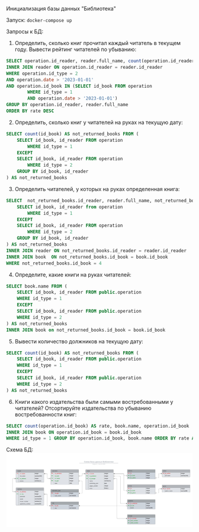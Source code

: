 Инициализация базы данных "Библиотека"

Запуск: `docker-compose up`

Запросы к БД:  
1) Определить, сколько книг прочитал каждый читатель в текущем году. Вывести рейтинг читателей по убыванию:  
```sql
SELECT operation.id_reader, reader.full_name, count(operation.id_reader) AS rate FROM operation 
INNER JOIN reader ON operation.id_reader = reader.id_reader
WHERE operation.id_type = 2 
AND operation.date > '2023-01-01' 
AND operation.id_book IN (SELECT id_book FROM operation 
		WHERE id_type = 1 
		AND operation.date > '2023-01-01') 
GROUP BY operation.id_reader, reader.full_name
ORDER BY rate DESC
```  
2) Определить, сколько книг у читателей на руках на текущую дату:  
```sql
SELECT count(id_book) AS not_returned_books FROM (
	SELECT id_book, id_reader FROM operation
		WHERE id_type = 1
	EXCEPT 
	SELECT id_book, id_reader FROM operation
		WHERE id_type = 2
	GROUP BY id_book, id_reader
) AS not_returned_books
```  
3) Определить читателей, у которых на руках определенная книга:  
```sql
SELECT  not_returned_books.id_reader, reader.full_name, not_returned_books.id_book, book.name FROM (
	SELECT id_book, id_reader from operation
		WHERE id_type = 1
	EXCEPT 
	SELECT id_book, id_reader FROM operation
		WHERE id_type = 2
	GROUP BY id_book, id_reader
) AS not_returned_books
INNER JOIN reader ON not_returned_books.id_reader = reader.id_reader
INNER JOIN book  ON not_returned_books.id_book = book.id_book
WHERE not_returned_books.id_book = 4
``` 
4) Определите, какие книги на руках читателей:  
```sql
SELECT book.name FROM (
	SELECT id_book, id_reader FROM public.operation
	WHERE id_type = 1
	EXCEPT 
	SELECT id_book, id_reader FROM public.operation
	WHERE id_type = 2
) AS not_returned_books
INNER JOIN book on not_returned_books.id_book = book.id_book
```  
5) Вывести количество должников на текущую дату:  
```sql
SELECT count(id_book) AS not_returned_books FROM (
	SELECT id_book, id_reader FROM public.operation
	WHERE id_type = 1
	EXCEPT 
	SELECT id_book, id_reader FROM public.operation
	WHERE id_type = 2
) AS not_returned_books
```  
6) Книги какого издательства были самыми востребованными у читателей? Отсортируйте издательства по убыванию востребованности книг:
```sql
SELECT count(operation.id_book) AS rate, book.name, operation.id_book  FROM operation
INNER JOIN book ON operation.id_book = book.id_book 
WHERE id_type = 1 GROUP BY operation.id_book, book.name ORDER BY rate ASC
```  


Схема БД: ![Схема БД "Библиотека""](theLibrary.jpeg)




